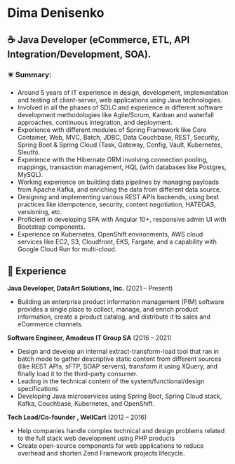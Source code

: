Dima Denisenko
======

## ☕ Java Developer (eCommerce, ETL, API Integration/Development, SOA).


### ✴️ Summary:

-    Around 5 years of IT experience in design, development, implementation and testing of client-server, web applications using Java technologies.
-    Involved in all the phases of SDLC and experience in different software development methodologies like Agile/Scrum, Kanban and waterfall approaches, continuous integration, and deployment.
-    Experience with different modules of Spring Framework like Core Container, Web, MVC, Batch, JDBC, Data Couchbase, REST, Security, Spring Boot & Spring Cloud (Task, Gateway, Config, Vault, Kubernetes, Sleuth).
-    Experience with the Hibernate ORM involving connection pooling, mappings, transaction management, HQL (with databases like Postgres, MySQL).
-    Working experience on building data pipelines by managing payloads from Apache Kafka, and enriching the data from different data source.
-    Designing and implementing various REST APIs backends, using best practices like idempotence, security, content negotiation, HATEOAS, versioning, etc.
-    Proficient in developing SPA with Angular 10+, responsive admin UI with Bootstrap components.
-    Experience on Kubernetes, OpenShift environments, AWS cloud services like EC2, S3, Cloudfront, EKS, Fargate, and a capability with Google Cloud Run for multi-cloud.


🔖 Experience
---------
**Java Developer, DataArt Solutions, Inc.** (2021 – Present)

- Building an enterprise product information management (PIM) software provides a single place to collect, manage, and enrich product information, create a product catalog, and distribute it to sales and eCommerce channels.

**Software Engineer, Amadeus IT Group SA** (2016 – 2021)

- Design and develop an internal extract-transform-load tool that ran in batch mode to gather descriptive static content from different sources (like REST APIs, sFTP, SOAP servers), transform it using XQuery, and finally load it to the third-party consumer.
- Leading in the technical content of the system/functional/design specifications
- Developing Java microservices using Spring Boot, Spring Cloud stack, Kafka, Couchbase, Kubernetes, and OpenShift.
 
**Tech Lead/Co-founder , WellCart** (2012 – 2016)

- Help companies handle complex technical and design problems related to the full stack web development using PHP products
- Create open-source components for web applications to reduce overhead and shorten Zend Framework projects lifecycle.
